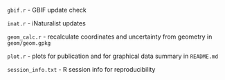 `gbif.r` - GBIF update check

`inat.r` - iNaturalist updates

`geom_calc.r` - recalculate coordinates and uncertainty from geometry in `geom/geom.gpkg`

`plot.r` - plots for publication and for graphical data summary in `README.md`

`session_info.txt` - R session info for reproducibility